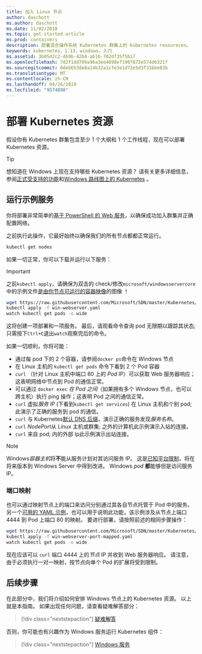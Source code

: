 ```yaml
---
title: 加入 Linux 节点
author: daschott
ms.author: daschott
ms.date: 11/02/2018
ms.topic: get-started-article
ms.prod: containers
description: 部署混合操作系统 Kubernetes 群集上的 Kubernetes resoureces。
keywords: kubernetes，1.13，windows，入门
ms.assetid: 3b05d2c2-4b9b-42b4-a61b-702df35f5b17
ms.openlocfilehash: 7d2f1dd789a96a3ee4898ef196f872e574d6321f
ms.sourcegitcommit: 0deb653de8a14b32a1cfe3e1d73e5d3f31bbe83b
ms.translationtype: MT
ms.contentlocale: zh-CN
ms.lasthandoff: 04/26/2019
ms.locfileid: "9574898"
---
```

# <a name="deploying-kubernetes-resources"></a>部署 Kubernetes 资源 #
假设你有 Kubernetes 群集包含至少 1 个大纲和 1 个工作线程，现在可以部署 Kubernetes 资源。
> [!TIP] 
> 想知道在 Windows 上现在支持哪些 Kubernetes 资源？ 请有关更多详细信息，参阅[正式受支持的功能](https://kubernetes.io/docs/getting-started-guides/windows/#supported-features)和[Windows 路线图上的 Kubernetes](https://trello.com/b/rjTqrwjl/windows-k8s-roadmap) 。


## <a name="running-a-sample-service"></a>运行示例服务 ##
你将部署非常简单的[基于 PowerShell 的 Web 服务](https://github.com/Microsoft/SDN/blob/master/Kubernetes/WebServer.yaml)，以确保成功加入群集并正确配置网络。

之前执行此操作，它最好始终以确保我们的所有节点都都正常运行。
```bash
kubectl get nodes
```

如果一切正常，你可以下载并运行以下服务：
> [!Important] 
> 之前`kubectl apply`，请确保为双击的 check/修改`microsoft/windowsservercore`中的示例文件[是由你节点可运行的容器映像](https://docs.microsoft.com/en-us/virtualization/windowscontainers/deploy-containers/version-compatibility#choosing-container-os-versions)的图像 ！

```bash
wget https://raw.githubusercontent.com/Microsoft/SDN/master/Kubernetes/flannel/l2bridge/manifests/simpleweb.yml -O win-webserver.yaml
kubectl apply -f win-webserver.yaml
watch kubectl get pods -o wide
```

这将创建一项部署和一项服务。 最后，请观看命令查询 pod 无限期以跟踪其状态;只需按下`Ctrl+C`退出`watch`观察完后的命令。

如果一切顺利，你将可能：

  - 通过每 pod 下的 2 个容器，请参阅`docker ps`命令在 Windows 节点
  - 在 Linux 主机的 `kubectl get pods` 命令下看到 2 个 Pod 容器
  - `curl` （针对 Linux 主机中端口 80 上的 *Pod* IP）可以获取 Web 服务器响应；这表明网络中节点到 Pod 的通信正常。
  - 可以通过 `docker exec` *在 Pod 之间*（如果拥有多个 Windows 节点，也可以跨主机）执行 ping 操作；这表明 Pod 之间的通信正常。
  - `curl` 虚拟*服务 IP* (下看到`kubectl get services`) 在 Linux 主机和个别 pod;此演示了正确的服务到 pod 的通信。
  - `curl` 与 Kubernetes[默认 DNS 后缀](https://kubernetes.io/docs/concepts/services-networking/dns-pod-service/#services)，演示正确的服务发现*服务名称*。
  - `curl` *NodePort*从 Linux 主机或群集; 之外的计算机此示例演示入站的连接。
  - `curl` 来自 pod; 内的外部 Ip此示例演示出站连接。

> [!Note]  
> Windows*容器主机*将**不**能从服务计划对其访问服务 IP。 这是[已知平台限制](./common-problems.md#my-windows-node-cannot-access-my-services-using-the-service-ip)，将在将来版本到 Windows Server 中得到改进。 Windows *pod* **都**能够但是访问服务 IP。

### <a name="port-mapping"></a>端口映射 ### 
也可以通过映射节点上的端口来访问分别通过其各自节点托管于 Pod 中的服务。 另一个[可用的 YAML 示例](https://github.com/Microsoft/SDN/blob/master/Kubernetes/PortMapping.yaml)，也可以用于说明此功能，该示例涉及从节点上端口 4444 到 Pod 上端口 80 的映射。 要进行部署，请按照前述的相同步骤操作：

```bash
wget https://raw.githubusercontent.com/Microsoft/SDN/master/Kubernetes/PortMapping.yaml -O win-webserver-port-mapped.yaml
kubectl apply -f win-webserver-port-mapped.yaml
watch kubectl get pods -o wide
```

现在应该可以 `curl` 端口 4444 上的*节点* IP 并收到 Web 服务器响应。 请注意，由于必须执行一对一映射，按节点向单个 Pod 的扩展将受到限制。


## <a name="next-steps"></a>后续步骤 ##
在此部分中，我们将介绍如何安排 Windows 节点上的 Kubernetes 资源。 以上就是本指南。 如果出现任何问题，请查看疑难解答部分：

> [!div class="nextstepaction"]
> [疑难解答](./common-problems.md)

否则，你可能也有兴趣作为 Windows 服务运行 Kubernetes 组件：
> [!div class="nextstepaction"]
> [Windows 服务](./kube-windows-services.md)